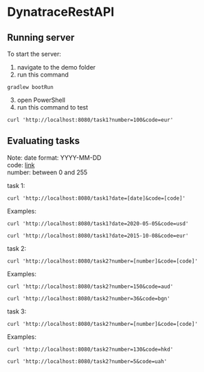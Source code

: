 # DynatraceRestAPI

## Running server
To start the server: 
1. navigate to the demo folder
2. run this command
```
gradlew bootRun
```
3. open PowerShell
4. run this command to test
```
curl 'http://localhost:8080/task1?number=100&code=eur'
```

## Evaluating tasks
Note:
date format: YYYY-MM-DD </br>
code: [link](https://nbp.pl/en/statistic-and-financial-reporting/rates/table-a/) </br>
number: between 0 and 255 </br>

task 1:
```
curl 'http://localhost:8080/task1?date=[date]&code=[code]'
```
Examples:
```
curl 'http://localhost:8080/task1?date=2020-05-05&code=usd'

curl 'http://localhost:8080/task1?date=2015-10-08&code=eur'
```

task 2:
```
curl 'http://localhost:8080/task2?number=[number]&code=[code]'
```
Examples:
```
curl 'http://localhost:8080/task2?number=150&code=aud'

curl 'http://localhost:8080/task2?number=36&code=bgn'
```

task 3:
```
curl 'http://localhost:8080/task2?number=[number]&code=[code]'
```
Examples:
```
curl 'http://localhost:8080/task2?number=130&code=hkd'

curl 'http://localhost:8080/task2?number=5&code=uah'
```

